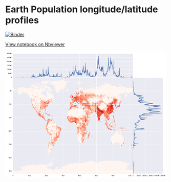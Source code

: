 # Earth Population longitude/latitude profiles


[![Binder](http://mybinder.org/badge.svg)](http://mybinder.org/repo/Amarchuk/earth-population-profiles)

[View notebook on Nbviewer](http://nbviewer.ipython.org/github/Amarchuk/earth-population-profiles/blob/master/Earth%20population%20lon-lat%20profiles.ipynb)

![profiles](https://raw.githubusercontent.com/Amarchuk/earth-population-profiles/master/profiles.png "profiles")
